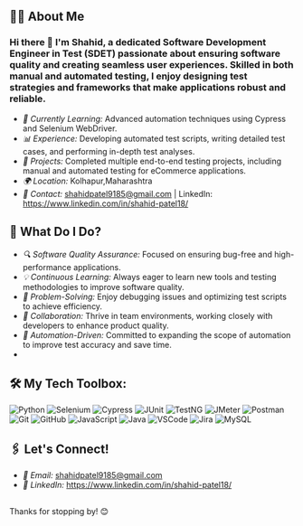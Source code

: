 ## 👩‍💻 About Me

### Hi there 👋 I'm Shahid, a dedicated Software Development Engineer in Test (SDET) passionate about ensuring software quality and creating seamless user experiences. Skilled in both manual and automated testing, I enjoy designing test strategies and frameworks that make applications robust and reliable.

- *🌱 Currently Learning:* Advanced automation techniques using Cypress and Selenium WebDriver.
- *📊 Experience:* Developing automated test scripts, writing detailed test cases, and performing in-depth test analyses.
- *💼 Projects:* Completed multiple end-to-end testing projects, including manual and automated testing for eCommerce applications.
- *🌍 Location:* Kolhapur,Maharashtra
- *📧 Contact:* shahidpatel9185@gmail.com | LinkedIn: https://www.linkedin.com/in/shahid-patel18/


## 🚀 What Do I Do?

- *🔍 Software Quality Assurance:* Focused on ensuring bug-free and high-performance applications.
- *💡 Continuous Learning:* Always eager to learn new tools and testing methodologies to improve software quality.
- *🧩 Problem-Solving:* Enjoy debugging issues and optimizing test scripts to achieve efficiency.
- *🤝 Collaboration:* Thrive in team environments, working closely with developers to enhance product quality.
- *🎯 Automation-Driven:* Committed to expanding the scope of automation to improve test accuracy and save time.
- 

## 🛠 My Tech Toolbox:


![Python](https://img.shields.io/badge/-Python-3776AB?logo=python&logoColor=white&style=for-the-badge)
![Selenium](https://img.shields.io/badge/-Selenium-43B02A?logo=selenium&logoColor=white&style=for-the-badge)
![Cypress](https://img.shields.io/badge/-Cypress-17202C?logo=cypress&logoColor=white&style=for-the-badge)
![JUnit](https://img.shields.io/badge/-JUnit-25A162?logo=junit5&logoColor=white&style=for-the-badge)
![TestNG](https://img.shields.io/badge/-TestNG-FF6F00?style=for-the-badge)
![JMeter](https://img.shields.io/badge/-JMeter-D22128?logo=apache-jmeter&logoColor=white&style=for-the-badge)
![Postman](https://img.shields.io/badge/-Postman-FF6C37?logo=postman&logoColor=white&style=for-the-badge)
![Git](https://img.shields.io/badge/-Git-F05032?logo=git&logoColor=white&style=for-the-badge)
![GitHub](https://img.shields.io/badge/-GitHub-181717?logo=github&logoColor=white&style=for-the-badge)
![JavaScript](https://img.shields.io/badge/-JavaScript-F7DF1E?logo=javascript&logoColor=black&style=for-the-badge)
![Java](https://img.shields.io/badge/-Java-007396?logo=java&logoColor=white&style=for-the-badge)
![VSCode](https://img.shields.io/badge/-VSCode-007ACC?logo=visual-studio-code&logoColor=white&style=for-the-badge)
![Jira](https://img.shields.io/badge/-Jira-0052CC?logo=jira&logoColor=white&style=for-the-badge)
![MySQL](https://img.shields.io/badge/-MySQL-4479A1?logo=mysql&logoColor=white&style=for-the-badge)


## 🖇 Let's Connect!

- *📧 Email:* shahidpatel9185@gmail.com
- *🔗 LinkedIn:* https://www.linkedin.com/in/shahid-patel18/

##

  Thanks for stopping by! 😊
